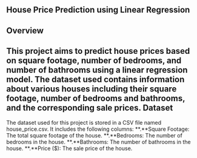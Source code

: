 **House Price Prediction using Linear Regression**
-----------------------------------------------------------------
**Overview**
-----------------------------------------------------------------
This project aims to predict house prices based on square footage, number of bedrooms, and number of bathrooms using a linear regression model. The dataset used contains information about various houses including their square footage, number of bedrooms and bathrooms, and the corresponding sale prices.
**Dataset**
-----------------------------------------------------------------
The dataset used for this project is stored in a CSV file named house_price.csv. It includes the following columns:
**.**Square Footage: The total square footage of the house.
**.**Bedrooms: The number of bedrooms in the house.
**.**Bathrooms: The number of bathrooms in the house.
**.**Price ($): The sale price of the house.
